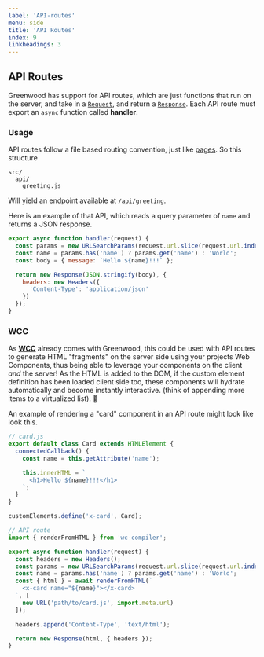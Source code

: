 ```yaml
---
label: 'API-routes'
menu: side
title: 'API Routes'
index: 9
linkheadings: 3
---
```


## API Routes

Greenwood has support for API routes, which are just functions that run on the server, and take in a [`Request`](https://developer.mozilla.org/en-US/docs/Web/API/Request), and return a [`Response`](https://developer.mozilla.org/en-US/docs/Web/API/Response).  Each API route must export an `async` function called **handler**.

### Usage

API routes follow a file based routing convention, just like [pages](/docs/layouts/#pages).  So this structure
```shell
src/
  api/
    greeting.js
```

Will yield an endpoint available at `/api/greeting`.

Here is an example of that API, which reads a query parameter of `name` and returns a JSON response.

```js
export async function handler(request) {
  const params = new URLSearchParams(request.url.slice(request.url.indexOf('?')));
  const name = params.has('name') ? params.get('name') : 'World';
  const body = { message: `Hello ${name}!!!` };

  return new Response(JSON.stringify(body), {
    headers: new Headers({
      'Content-Type': 'application/json'
    })
  });
}
```

### WCC

As [**WCC**](https://github.com/ProjectEvergreen/wcc) already comes with Greenwood, this could be used with API routes to generate HTML "fragments" on the server side using your projects Web Components, thus being able to leverage your components on the client _and_ the server!  As the HTML is added to the DOM, if the custom element definition has been loaded client side too, these components will hydrate automatically and become instantly interactive.  (think of appending more items to a virtualized list).  🚀

An example of rendering a "card" component in an API route might look like look this.
```js
// card.js
export default class Card extends HTMLElement {
  connectedCallback() {
    const name = this.getAttribute('name');

    this.innerHTML = `
      <h1>Hello ${name}!!!</h1>
    `;
  }
}

customElements.define('x-card', Card);
```

```js
// API route
import { renderFromHTML } from 'wc-compiler';

export async function handler(request) {
  const headers = new Headers();
  const params = new URLSearchParams(request.url.slice(request.url.indexOf('?')));
  const name = params.has('name') ? params.get('name') : 'World';
  const { html } = await renderFromHTML(`
    <x-card name="${name}"></x-card>
  `, [
    new URL('path/to/card.js', import.meta.url)
  ]);

  headers.append('Content-Type', 'text/html');

  return new Response(html, { headers });
}
```
